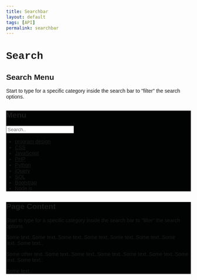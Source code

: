 ```yaml
---
title: Searchbar
layout: default
tags: [API]
permalink: searchbar
---
```


<h1 style="font-family:'Courier New'">Search</h1>

<html>
<head>
<meta name="viewport" content="width=device-width, initial-scale=1">
<style>
body {
  font-family: Arial, Helvetica, sans-serif;
}

* {
  box-sizing: border-box;
}

/* Create a column layout with Flexbox */
.row {
  display: flex;
}

/* Left column (menu) */
.left {
  flex: 35%;
  padding: 15px 0;
}

.left h2 {
  padding-left: 8px;
}

/* Right column (page content) */
.right {
  flex: 65%;
  padding: 15px;
}

/* Style the search box */
#mySearch {
  width: 100%;
  font-size: 18px;
  padding: 11px;
  border: 1px solid #ddd;
}

/* Style the navigation menu inside the left column */
#myMenu {
  list-style-type: none;
  padding: 0;
  margin: 0;
}

#myMenu li a {
  padding: 12px;
  text-decoration: none;
  color: black;
  display: block
}

#myMenu li a:hover {
  background-color: #4f5359;
}
</style>
</head>
<body>

<h2>Search Menu</h2>
<p>Start to type for a specific category inside the search bar to "filter" the search options.</p>

<div class="row">
  <div class="left" style="background-color:#000301;">
    <h2>Menu</h2>
    <input type="text" id="mySearch" onkeyup="myFunction()" placeholder="Search.." title="Type in a category">
    <ul id="myMenu">
      <li><a href="https://kayleehou.github.io/escaperoom/markdown/2022/10/09/programdesign.html">program design</a></li>
      <li><a href="#">CSS</a></li>
      <li><a href="#">JavaScript</a></li>
      <li><a href="#">PHP</a></li>
      <li><a href="#">Python</a></li>
      <li><a href="#">jQuery</a></li>
      <li><a href="#">SQL</a></li>
      <li><a href="#">Bootstrap</a></li>
      <li><a href="#">Node.js</a></li>
    </ul>
  </div>
  
  <div class="right" style="background-color:#000301;">
    <h2>Page Content</h2>
    <p>Start to type for a specific category inside the search bar to "filter" the search options.</p>
    <p>Some text..Some text..Some text..Some text..Some text..Some text..Some text..Some text..</p>
    <p>Some other text..Some text..Some text..Some text..Some text..Some text..Some text..Some text..</p>
    <p>Some text..</p>
  </div>
</div>

<script>
function myFunction() {
  var input, filter, ul, li, a, i;
  input = document.getElementById("mySearch");
  filter = input.value.toUpperCase();
  ul = document.getElementById("myMenu");
  li = ul.getElementsByTagName("li");
  for (i = 0; i < li.length; i++) {
    a = li[i].getElementsByTagName("a")[0];
    if (a.innerHTML.toUpperCase().indexOf(filter) > -1) {
      li[i].style.display = "";
    } else {
      li[i].style.display = "none";
    }
  }
}
</script>

</body>
</html>
